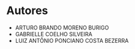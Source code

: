 # Autores

- ARTURO BRANDO MORENO BURIGO
- GABRIELLE COELHO SILVEIRA
- LUIZ ANTÔNIO PONCIANO COSTA BEZERRA